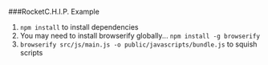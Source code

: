 ###RocketC.H.I.P. Example

1. `npm install` to install dependencies
2. You may need to install browserify globally... `npm install -g browserify`
3. `browserify src/js/main.js -o public/javascripts/bundle.js` to squish scripts